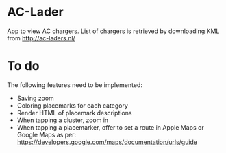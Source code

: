 # AC-Lader

App to view AC chargers. List of chargers is retrieved by downloading KML from http://ac-laders.nl/

# To do

The following features need to be implemented:
* Saving zoom
* Coloring placemarks for each category
* Render HTML of placemark descriptions
* When tapping a cluster, zoom in
* When tapping a placemarker, offer to set a route in Apple Maps or Google Maps as per:
  https://developers.google.com/maps/documentation/urls/guide

